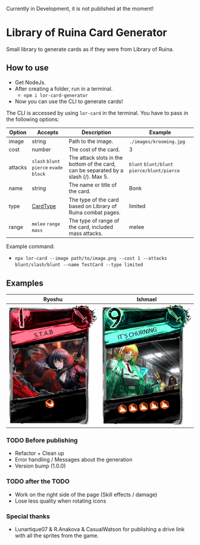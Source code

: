 Currently in Development, it is not published at the moment!

# Library of Ruina Card Generator

Small library to generate cards as if they were from Library of Ruina.

## How to use

- Get NodeJs.
- After creating a folder, run in a terminal.
  - `npm i lor-card-generator`
- Now you can use the CLI to generate cards!

The CLI is accessed by using `lor-card` in the terminal. You have to pass in the following options:

| Option  | Accepts                                  | Description                                                                         | Example                                     |
| ------- | ---------------------------------------- | ----------------------------------------------------------------------------------- | ------------------------------------------- |
| image   | string                                   | Path to the image.                                                                  | `./images/krooming.jpg`                     |
| cost    | number                                   | The cost of the card.                                                               | 3                                           |
| attacks | `slash` `blunt` `pierce` `evade` `block` | The attack slots in the bottom of the card, can be separated by a slash (/). Max 5. | `blunt` `blunt/blunt` `pierce/blunt/pierce` |
| name    | string                                   | The name or title of the card.                                                      | Bonk                                        |
| type    | [CardType](./src/docs/CardTypes.md)      | The type of the card based on Library of Ruina combat pages.                        | limited                                     |
| range   | `melee` `range` `mass`                   | The type of range of the card, included mass attacks.                               | melee                                       |

Example command:

- `npx lor-card --image path/to/image.png --cost 1 --attacks blunt/slash/blunt --name TestCard --type limited`

## Examples

| Ryoshu                                 | Ishmael                                   |
| -------------------------------------- | ----------------------------------------- |
| ![](./src//assets/examples/ryoshu.png) | ![](./src//assets/examples/sloshmael.png) |

### TODO Before publishing

- Refactor + Clean up
- Error handling / Messages about the generation
- Version bump (1.0.0)

### TODO after the TODO

- Work on the right side of the page (Skill effects / damage)
- Lose less quality when rotating icons

### Special thanks

- Lunartique07 & R.Anakova & CasualWatson for publishing a drive link with all the sprites from the game.

